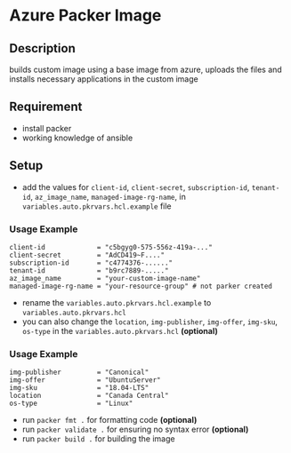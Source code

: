 # Azure Packer Image

## Description
builds custom image using a base image from azure, uploads the files and installs necessary applications in the custom image

## Requirement
- install packer
- working knowledge of ansible

## Setup
- add the values for `client-id`, `client-secret`, `subscription-id`, `tenant-id`, `az_image_name`, `managed-image-rg-name`, in `variables.auto.pkrvars.hcl.example` file

### Usage Example
~~~
client-id             = "c5bgyg0-575-556z-419a-..."
client-secret         = "AdCD419~F...."
subscription-id       = "c4774376-......"
tenant-id             = "b9rc7889-....."
az_image_name         = "your-custom-image-name"
managed-image-rg-name = "your-resource-group" # not parker created
~~~

- rename the `variables.auto.pkrvars.hcl.example` to `variables.auto.pkrvars.hcl`
- you can also change the `location`, `img-publisher`, `img-offer`, `img-sku`, `os-type` in the `variables.auto.pkrvars.hcl` **(optional)**

### Usage Example
~~~
img-publisher         = "Canonical"
img-offer             = "UbuntuServer"
img-sku               = "18.04-LTS"
location              = "Canada Central"
os-type               = "Linux"
~~~

- run `packer fmt .` for formatting code **(optional)**
- run `packer validate .` for ensuring no syntax error **(optional)**
- run `packer build .` for building the image